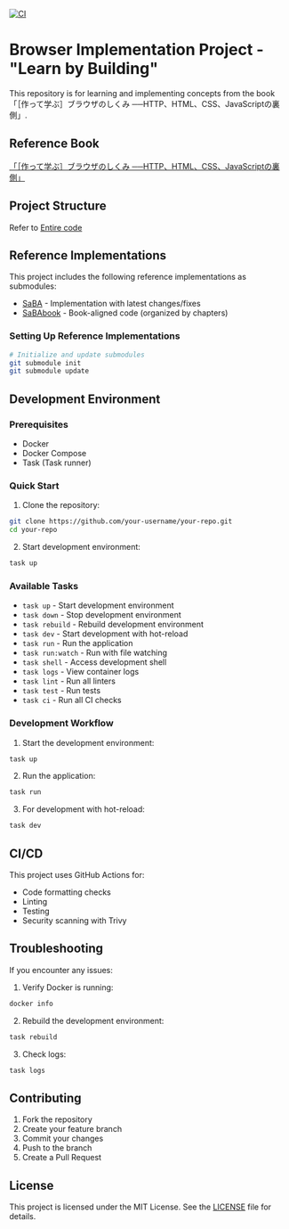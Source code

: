 [![CI](https://github.com/susumutomita/browser/actions/workflows/ci.yml/badge.svg?branch=main)](https://github.com/susumutomita/browser/actions/workflows/ci.yml)
# Browser Implementation Project - "Learn by Building"

This repository is for learning and implementing concepts from the book 「［作って学ぶ］ブラウザのしくみ ──HTTP、HTML、CSS、JavaScriptの裏側」.

## Reference Book

[「［作って学ぶ］ブラウザのしくみ ──HTTP、HTML、CSS、JavaScriptの裏側」](https://direct.gihyo.jp/view/item/000000003560)

## Project Structure

Refer to
[Entire code](https://uithub.com/susumutomita/browser)

## Reference Implementations

This project includes the following reference implementations as submodules:

- [SaBA](https://github.com/d0iasm/saba) - Implementation with latest changes/fixes
- [SaBAbook](https://github.com/d0iasm/sababook) - Book-aligned code (organized by chapters)

### Setting Up Reference Implementations

```bash
# Initialize and update submodules
git submodule init
git submodule update
```

## Development Environment

### Prerequisites

- Docker
- Docker Compose
- Task (Task runner)

### Quick Start

1. Clone the repository:

```bash
git clone https://github.com/your-username/your-repo.git
cd your-repo
```

2. Start development environment:

```bash
task up
```

### Available Tasks

- `task up` - Start development environment
- `task down` - Stop development environment
- `task rebuild` - Rebuild development environment
- `task dev` - Start development with hot-reload
- `task run` - Run the application
- `task run:watch` - Run with file watching
- `task shell` - Access development shell
- `task logs` - View container logs
- `task lint` - Run all linters
- `task test` - Run tests
- `task ci` - Run all CI checks

### Development Workflow

1. Start the development environment:

```bash
task up
```

2. Run the application:

```bash
task run
```

3. For development with hot-reload:

```bash
task dev
```

## CI/CD

This project uses GitHub Actions for:

- Code formatting checks
- Linting
- Testing
- Security scanning with Trivy

## Troubleshooting

If you encounter any issues:

1. Verify Docker is running:

```bash
docker info
```

2. Rebuild the development environment:

```bash
task rebuild
```

3. Check logs:

```bash
task logs
```

## Contributing

1. Fork the repository
2. Create your feature branch
3. Commit your changes
4. Push to the branch
5. Create a Pull Request

## License

This project is licensed under the MIT License. See the [LICENSE](LICENSE) file for details.
